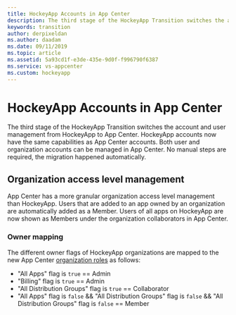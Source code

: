 ```yaml
---
title: HockeyApp Accounts in App Center
description: The third stage of the HockeyApp Transition switches the account and user management from HockeyApp to App Center
keywords: transition
author: derpixeldan
ms.author: daadam
ms.date: 09/11/2019
ms.topic: article
ms.assetid: 5a93cd1f-e3de-435e-9d0f-f996790f6387
ms.service: vs-appcenter
ms.custom: hockeyapp
---
```


# HockeyApp Accounts in App Center

The third stage of the HockeyApp Transition switches the account and user management from HockeyApp to App Center. HockeyApp accounts now have the same capabilities as App Center accounts. Both user and organization accounts can be managed in App Center. No manual steps are required, the migration happened automatically.

## Organization access level management

App Center has a more granular organization access level management than HockeyApp. Users that are added to an app owned by an organization are automatically added as a Member. Users of all apps on HockeyApp are now shown as Members under the organization collaborators in App Center.

### Owner mapping

The different owner flags of HockeyApp organizations are mapped to the new App Center [organization roles](~/dashboard/creating-and-managing-organizations.md#organization-roles) as follows:

* "All Apps" flag is `true` == Admin
* "Billing" flag is `true` == Admin
* "All Distribution Groups" flag is `true` == Collaborator
* "All Apps" flag is `false` && "All Distribution Groups" flag is `false` && "All Distribution Groups" flag is `false` == Member